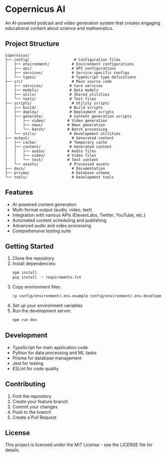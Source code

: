 # Copernicus AI

An AI-powered podcast and video generation system that creates engaging educational content about science and mathematics.

## Project Structure

```
copernicus/
├── config/                    # Configuration files
│   ├── environment/          # Environment configurations
│   ├── api/                  # API configurations
│   ├── services/             # Service-specific configs
│   └── types/                # TypeScript type definitions
├── src/                      # Main source code
│   ├── services/            # Core services
│   ├── models/              # Data models
│   ├── utils/               # Shared utilities
│   └── tests/               # Test files
├── scripts/                  # Utility scripts
│   ├── build/               # Build scripts
│   ├── deploy/              # Deployment scripts
│   ├── generate/            # Content generation scripts
│   │   ├── video/          # Video generation
│   │   ├── news/           # News generation
│   │   └── batch/          # Batch processing
│   └── utils/               # Development utilities
├── output/                   # Generated content
│   ├── cache/               # Temporary cache
│   ├── content/             # Generated content
│   │   ├── audio/          # Audio files
│   │   ├── video/          # Video files
│   │   └── text/           # Text content
│   └── assets/              # Processed assets
├── docs/                     # Documentation
├── prisma/                   # Database schema
└── tools/                    # Development tools
```

## Features

- AI-powered content generation
- Multi-format output (audio, video, text)
- Integration with various APIs (ElevenLabs, Twitter, YouTube, etc.)
- Automated content scheduling and publishing
- Advanced audio and video processing
- Comprehensive testing suite

## Getting Started

1. Clone the repository
2. Install dependencies:
   ```bash
   npm install
   pip install -r requirements.txt
   ```
3. Copy environment files:
   ```bash
   cp config/environment/.env.example config/environment/.env.development
   ```
4. Set up your environment variables
5. Run the development server:
   ```bash
   npm run dev
   ```

## Development

- TypeScript for main application code
- Python for data processing and ML tasks
- Prisma for database management
- Jest for testing
- ESLint for code quality

## Contributing

1. Fork the repository
2. Create your feature branch
3. Commit your changes
4. Push to the branch
5. Create a Pull Request

## License

This project is licensed under the MIT License - see the LICENSE file for details. 